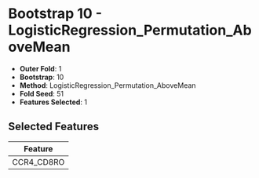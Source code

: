 # Bootstrap 10 - LogisticRegression_Permutation_AboveMean

- **Outer Fold**: 1
- **Bootstrap**: 10
- **Method**: LogisticRegression_Permutation_AboveMean
- **Fold Seed**: 51
- **Features Selected**: 1

## Selected Features

| Feature |
|---------|
| CCR4_CD8RO |
